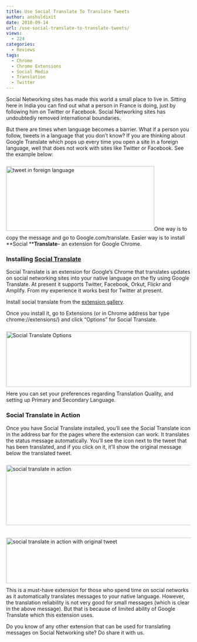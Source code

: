 ```yaml
---
title: Use Social Translate To Translate Tweets
author: anshuldixit
date: 2010-09-14
url: /use-social-translate-to-translate-tweets/
views:
  - 224
categories:
  - Reviews
tags:
  - Chrome
  - Chrome Extensions
  - Social Media
  - Translation
  - Twitter
---
```

Social Networking sites has made this world a small place to live in. Sitting here in India you can find out what a person in France is doing, just by following him on Twitter or Facebook. Social Networking sites has undoubtedly removed international boundaries.

But there are times when language becomes a barrier. What if a person you follow, tweets in a language that you don’t know? If you are thinking about Google Translate which pops up every time you open a site in a foreign language, well that does not work with sites like Twitter or Facebook. See the example below:

[<img class="wp-image-52922" style="float: none;margin: 10px auto;border: 0px" src="http://cdn.devilsworkshop.org/files/2010/09/tweetinforeignlanguage_thumb.jpg" border="0" alt="tweet in foreign language" width="404" height="176" />][1]One way is to copy the message and go to Google.com/translate. Easier way is to install **Social ****Translate**&#8211; an extension for Google Chrome.

### Installing <a href="https://chrome.google.com/extensions/detail/giljlmclogpacbccpelmggfcjnickhhf" onclick="_gaq.push(['_trackEvent', 'outbound-article', 'https://chrome.google.com/extensions/detail/giljlmclogpacbccpelmggfcjnickhhf', 'Social Translate']);" >Social Translate</a>

Social Translate is an extension for Google&#8217;s Chrome that translates updates on social networking sites into your native language on the fly using Google Translate. At present it supports Twitter, Facebook, Orkut, Flickr and Amplify. From my experience it works best for Twitter at present.

Install social translate from the <a href="https://chrome.google.com/extensions/detail/giljlmclogpacbccpelmggfcjnickhhf" onclick="_gaq.push(['_trackEvent', 'outbound-article', 'https://chrome.google.com/extensions/detail/giljlmclogpacbccpelmggfcjnickhhf', 'extension gallery']);" >extension gallery</a>.

Once you install it, go to Extensions (or in Chrome address bar type chrome://extensions/) and click “Options” for Social Translate.

[<img style="float: none;margin: 10px auto;border: 0px" src="http://cdn.devilsworkshop.org/files/2010/09/SocialTranslateOptions_thumb.jpg" border="0" alt="Social Translate Options" width="504" height="151" />][2] Here you can set your preferences regarding Translation Quality, and setting up Primary and Secondary Language.

### Social Translate in Action

Once you have Social Translate installed, you’ll see the Social Translate icon in the address bar for the pages where the extension can work. It translates the status message automatically. You’ll see the icon next to the tweet that has been translated, and if you click on it, it’ll show the original message below the translated tweet.

[<img style="float: none;margin: 10px auto;border: 0px" src="http://cdn.devilsworkshop.org/files/2010/09/socialtranslateinaction_thumb.jpg" border="0" alt="social translate in action" width="604" height="164" />][3]

[<img style="float: none;margin: 10px auto;border: 0px" src="http://cdn.devilsworkshop.org/files/2010/09/socialtranslateinactionwithoriginaltweet_thumb.jpg" border="0" alt="social translate in action with original tweet" width="569" height="124" />][4] This is a must-have extension for those who spend time on social networks as it automatically translates messages to your native language. However, the translation reliability is not very good for small messages (which is clear in the above message). But that is because of limited ability of Google Translate which this extension uses.

Do you know of any other extension that can be used for translating messages on Social Networking site? Do share it with us.

 [1]: http://cdn.devilsworkshop.org/files/2010/09/tweetinforeignlanguage1.jpg
 [2]: http://cdn.devilsworkshop.org/files/2010/09/SocialTranslateOptions.jpg
 [3]: http://cdn.devilsworkshop.org/files/2010/09/socialtranslateinaction.jpg
 [4]: http://cdn.devilsworkshop.org/files/2010/09/socialtranslateinactionwithoriginaltweet.jpg
